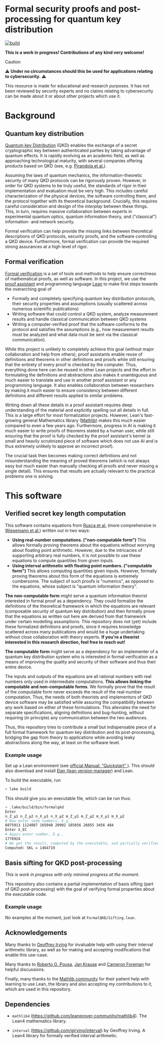 # Formal security proofs and post-processing for quantum key distribution
[![build](https://github.com/adomasbaliuka/formal-qkd/actions/workflows/lean.yml/badge.svg)](https://github.com/adomasbaliuka/formal-qkd/actions/workflows/lean.yml)

**This is a work in progress! Contributions of any kind very welcome!**


> [!CAUTION]
> :warning: **Under no circumstances should this be used for applications relating to cybersecurity.** :warning:
> 
> This resource is made for educational and research purposes. It has not been reviewed by security experts and no claims relating to cybersecurity can be made about it or about other projects which use it.

# Background

## Quantum key distribution

[Quantum key Distribution](https://en.wikipedia.org/wiki/Quantum_key_distribution) (QKD) enables the exchange of a secret cryptographic key between authenticated parties by taking advantage of quantum effects.
It is rapidly evolving as an academic field, as well as approaching technological maturity, with several companies offering products based on QKD (see, e.g. [Pirandola et al.](http://arxiv.org/abs/1906.01645)).

Assuming the laws of quantum mechanics, the information-theoretic security of many QKD protocols can be rigorously proven.
However, in order for QKD systems to be truly useful, the standards of rigor in their implementation and evaluation must be very high.
This includes careful characterization of the physical devices, the software controlling them, and the protocol together with its theoretical background.
Crucially, this requires careful consideration and design of the *interplay* between these things.
This, in turn, requires massive collaboration between experts in experimental quantum optics, quantum information theory, and ("classical") information- and network security.

Formal verification can help provide the missing links between theoretical descriptions of QKD protocols, security proofs, and the software controlling a QKD device.
Furthermore, formal verification can provide the required strong assurances at a high level of rigor.

## Formal verification

[Formal verification](https://en.wikipedia.org/wiki/Formal_verification) is a set of tools and methods to help ensure correctness of mathematical proofs, as well as software.
In this project, we use the [proof assistant](https://en.wikipedia.org/wiki/Proof_assistant) and programming language [Lean](https://en.wikipedia.org/wiki/Lean_(proof_assistant)) to make first steps towards the overarching goal of
- Formally and completely specifying quantum key distribution protocols, their security properties and assumptions (usually scattered across numerous scientific publications)
- Writing software that could control a QKD system, analyze measurement results and handle classical communication between QKD systems
- Writing a computer-verified proof that the software conforms to the protocol and satisfies the assumptions (e.g., how measurement results must be analyzed and what data must be sent via the classical communication).

While this project is unlikely to completely achieve this goal (without major collaboration and help from others), proof assistants enable reuse of definitions and theorems in other definitions and proofs while still ensuring that the entirety of every proof is checked by the computer.
Thus, everything done here can be reused in other Lean projects and the effort in formulating the definitions and abstractions also makes it unambiguous and much easier to translate and use in another proof assistant or any programming language.
It also enables collaboration between researchers by making it much easier to ensure consistency between different definitions and different results applied to similar problems.

Writing down all these details in a proof assistant requires deep understanding of the material and explicitly spelling out all details in full.
This is a large effort for most formalization projects.
However, Lean's fast-growing general Mathematics library ([Mathlib](https://github.com/leanprover-community/mathlib4)) makes this much easier compared to even a few years ago.
Furthermore, progress in AI is making it much easier to write proofs of theorems stated by a human user, while still ensuring that the proof is fully checked by the proof assistant's kernel (a small and heavily scrutinized piece of software which does not use AI and is thus extremely unlikely to approve an incorrect proof).

The crucial task then becomes making correct definitions and not misunderstanding the meaning of proved theorems (which is not always easy but much easier than manually checking all proofs and never missing a single detail).
This ensures that results are actually relevant to the practical problems one is solving.

# This software

## Verified secret key length computation

This software contains equations from [Rusca et al.](http://aip.scitation.org/doi/10.1063/1.5023340) (more comprehensive in [Wiesemann et al.](https://doi.org/10.48550/arXiv.2405.16578)) written out in two ways:

- **Using real-number computations. ("non-computable form")** This allows formally proving theorems about the equations without worrying about floating point arithmetic.
  However, due to the intricacies of supporting arbitrary real numbers, it is not possible to use these equations to compute quantities from given inputs.
- **Using interval arithmetic with floating point numbers. ("computable form")** This allows computing quantities given inputs.
  However, formally proving theorems about this form of the equations is extremely cumbersome.
  The subject of such proofs is "numerics", as opposed to the equations, whose subject is "quantum information theory".

**The non-computable form** might serve a quantum information theorist interested in formal proof as a dependency.
They could formalize the definitions of the theoretical framework in which the equations are relevant (composable security of quantum key distribution) and then formally prove that the equations as written out here are derived from that framework under certain modelling assumptions.
This repository does not (yet) include these formalized definitions and proofs, since it requires knowledge scattered across many publications and would be a huge undertaking without close collaboration with theory experts.
**If you're a theorist interested in this research direction, feel free to reach out!**

**The computable form** might serve as a dependency for an implementer of a quantum key distribution system who is interested in formal verification as a means of improving the quality and security of their software and thus their entire device.

The inputs and outputs of the equations are all rational numbers with real numbers only used in intermediate computations.
**This allows linking the computable and non-computable forms**.
We formally prove that the result of the computable form never exceeds the result of the real-number computation.
Thus, the needs of both theorists and implementors of QKD device software may be satisfied while assuring the compatibility between any work based on either of these formulations.
This alleviates the need for separate specifications, aligning definitions and bug-hunting, without requiring (in principle) any communication between the two audiences.

Thus, this repository tries to contribute a small but indispensable piece of a full formal framework for quantum key distribution and its post-processing, bridging the gap from theory to applications while avoiding leaky abstractions along the way, at least on the software level.

### Example usage

Set up a Lean environment (see [official Manual: "Quickstart" ](https://lean-lang.org/lean4/doc/quickstart.html)).
This should also download and install [Elan (lean version manager)](https://github.com/leanprover/elan) and Lean.

To build the executable, run
```sh
> lake build
```

This should give you an executable file, which can be run thus:
```sh
> .lake/build/bin/formalqkd
Enter
n_Z_μ1 n_Z_μ2 n_X_μ1 n_X_μ2 m_Z_μ1 m_Z_μ2 m_X_μ1 m_X_μ2
# Now enter some numbers. E.g.,
8875913 1124087 165048 20902 185856 26055 3456 484
Enter λ_EC
# Again enter number, E.g.,
1776924
# We get the result, computed by the executable, and partially verified correctness w.r.t. real-number valued specification given in `FormalQKD/RuscaEqn.lean`.
Computed: SKL = 1464719
```

## Basis sifting for QKD post-processing
*This is work in progress with only minimal progress at the moment.*

This repository also contains a partial implementation of basis sifting (part of QKD post-processing) with the goal of verifying formal properties about the executable code.


### Example usage

No examples at the moment, just look at `FormalQKD/Sifting.lean`.


## Acknowledgements

Many thanks to [Geoffrey Irving](https://github.com/girving) for invaluable help with using their interval arithmetic library, as well as for making and accepting modifications that enable this use-case.

Many thanks to [Roberto G. Pousa](https://orcid.org/0009-0001-8717-653X), [Jan Krause](https://orcid.org/0000-0002-3428-7025) and [Cameron Foreman](https://orcid.org/0000-0001-7942-9472) for helpful discussions.

Finally, many thanks to the [Mathlib community](https://leanprover.zulipchat.com/) for their patient help with learning to use Lean, the library and also accepting my contributions to it, which are used in this repository.

## Dependencies

- `mathlib4` (https://github.com/leanprover-community/mathlib4). The Lean4 mathematics library.

- `interval` (https://github.com/girving/interval) by Geoffrey Irving. A Lean4 library for formally verified interval arithmetic.
